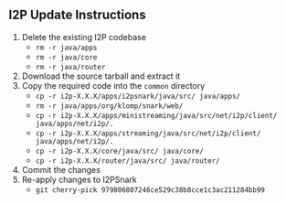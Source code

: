 ## I2P Update Instructions

1. Delete the existing I2P codebase
	- `rm -r java/apps`
	- `rm -r java/core`
	- `rm -r java/router`
2. Download the source tarball and extract it
3. Copy the required code into the `common` directory
	- `cp -r i2p-X.X.X/apps/i2psnark/java/src/ java/apps/`
	- `rm -r java/apps/org/klomp/snark/web/`
	- `cp -r i2p-X.X.X/apps/ministreaming/java/src/net/i2p/client/ java/apps/net/i2p/.`
	- `cp -r i2p-X.X.X/apps/streaming/java/src/net/i2p/client/ java/apps/net/i2p/.`
	- `cp -r i2p-X.X.X/core/java/src/ java/core/`
	- `cp -r i2p-X.X.X/router/java/src/ java/router/`
4. Commit the changes
5. Re-apply changes to I2PSnark
	- `git cherry-pick 979806807246ce529c38b8cce1c3ac211284bb99`
